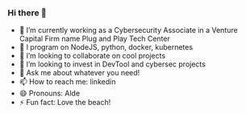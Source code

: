 ### Hi there 👋

<!--
**Siralde/Siralde** is a ✨ _special_ ✨ repository because its `README.md` (this file) appears on your GitHub profile.
Here are some ideas to get you started:
-->
- 🔭 I’m currently working as a Cybersecurity Associate in a Venture Capital Firm name Plug and Play Tech Center
- 🌱 I program on NodeJS, python, docker, kubernetes
- 👯 I’m looking to collaborate on cool projects
- 🤔 I’m looking to invest in DevTool and cybersec projects
- 💬 Ask me about whatever you need!
- 📫 How to reach me: linkedin
- 😄 Pronouns: Alde
- ⚡ Fun fact: Love the beach!
